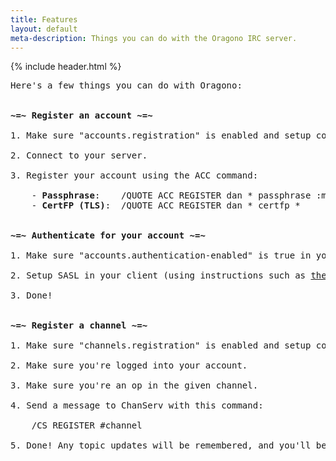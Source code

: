 ```yaml
---
title: Features
layout: default
meta-description: Things you can do with the Oragono IRC server.
---
```

{% include header.html %}

<pre>
Here's a few things you can do with Oragono: 


<strong>~=~ Register an account ~=~</strong>

1. Make sure "accounts.registration" is enabled and setup correctly in your config.

2. Connect to your server.

3. Register your account using the ACC command:

    - <strong>Passphrase</strong>:    /QUOTE ACC REGISTER dan * passphrase :mypasswordhere
    - <strong>CertFP (TLS)</strong>:  /QUOTE ACC REGISTER dan * certfp *


<strong>~=~ Authenticate for your account ~=~</strong>

1. Make sure "accounts.authentication-enabled" is true in your config.

2. Setup SASL in your client (using instructions such as <a href="https://freenode.net/kb/answer/sasl">these</a>).

3. Done!


<strong>~=~ Register a channel ~=~</strong>

1. Make sure "channels.registration" is enabled and setup correctly in your config.

2. Make sure you're logged into your account.

3. Make sure you're an op in the given channel.

4. Send a message to ChanServ with this command:

    /CS REGISTER #channel

5. Done! Any topic updates will be remembered, and you'll be opped upon joining.

</pre>